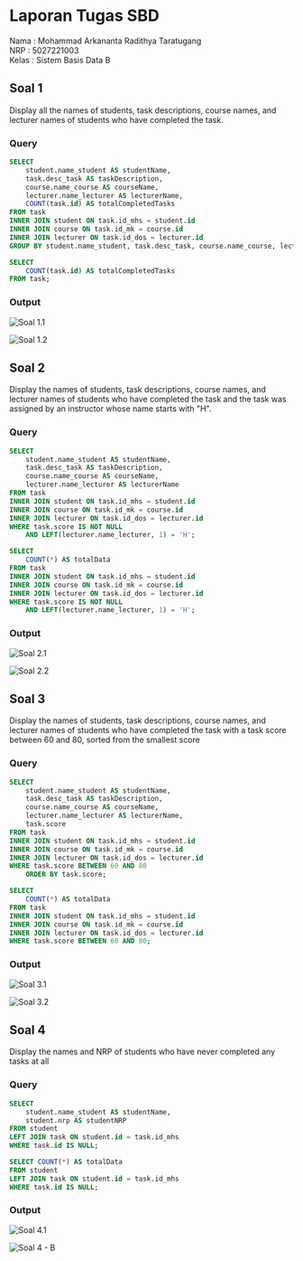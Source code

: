 # Laporan Tugas SBD

Nama : Mohammad Arkananta Radithya Taratugang <br>
NRP : 5027221003 <br>
Kelas : Sistem Basis Data B

## Soal 1

Display all the names of students, task descriptions, course names, and lecturer names of students who have completed the task.

### Query

```sql
SELECT
    student.name_student AS studentName,
    task.desc_task AS taskDescription,
    course.name_course AS courseName,
    lecturer.name_lecturer AS lecturerName,
    COUNT(task.id) AS totalCompletedTasks
FROM task
INNER JOIN student ON task.id_mhs = student.id
INNER JOIN course ON task.id_mk = course.id
INNER JOIN lecturer ON task.id_dos = lecturer.id
GROUP BY student.name_student, task.desc_task, course.name_course, lecturer.name_lecturer;
```

```sql
SELECT
    COUNT(task.id) AS totalCompletedTasks
FROM task;
```

### Output

![Soal 1.1](https://github.com/radithyaarka/sbd/assets/143694651/12edcb3d-9874-4aee-b1b7-7e551112d477)


![Soal 1.2](https://github.com/radithyaarka/sbd/assets/143694651/f4572b1c-3afb-44a3-8e85-d07708c884dd)

## Soal 2

Display the names of students, task descriptions, course names, and lecturer names of students who have completed the task and the task was assigned by an instructor whose name starts with "H".

### Query


```sql
SELECT
    student.name_student AS studentName,
    task.desc_task AS taskDescription,
    course.name_course AS courseName,
    lecturer.name_lecturer AS lecturerName
FROM task
INNER JOIN student ON task.id_mhs = student.id
INNER JOIN course ON task.id_mk = course.id
INNER JOIN lecturer ON task.id_dos = lecturer.id
WHERE task.score IS NOT NULL
    AND LEFT(lecturer.name_lecturer, 1) = 'H';
```


```sql
SELECT
    COUNT(*) AS totalData
FROM task
INNER JOIN student ON task.id_mhs = student.id
INNER JOIN course ON task.id_mk = course.id
INNER JOIN lecturer ON task.id_dos = lecturer.id
WHERE task.score IS NOT NULL
    AND LEFT(lecturer.name_lecturer, 1) = 'H';
```

### Output

![Soal 2.1](https://github.com/radithyaarka/sbd/assets/143694651/b41543a4-1fa8-4546-ba6d-e3af6160d4c7)


![Soal 2.2](https://github.com/radithyaarka/sbd/assets/143694651/7f8f6871-08e2-461f-bbfe-c107a48856f5)

## Soal 3

Display the names of students, task descriptions, course names, and lecturer names of students who have completed the task with a task score between 60 and 80, sorted from the smallest score

### Query

```sql
SELECT
    student.name_student AS studentName,
    task.desc_task AS taskDescription,
    course.name_course AS courseName,
    lecturer.name_lecturer AS lecturerName,
    task.score
FROM task
INNER JOIN student ON task.id_mhs = student.id
INNER JOIN course ON task.id_mk = course.id
INNER JOIN lecturer ON task.id_dos = lecturer.id
WHERE task.score BETWEEN 60 AND 80
    ORDER BY task.score;
```

```sql
SELECT
    COUNT(*) AS totalData
FROM task
INNER JOIN student ON task.id_mhs = student.id
INNER JOIN course ON task.id_mk = course.id
INNER JOIN lecturer ON task.id_dos = lecturer.id
WHERE task.score BETWEEN 60 AND 80;
```

### Output

![Soal 3.1](https://github.com/radithyaarka/sbd/assets/143694651/8f67299d-9650-4a37-a3b9-7750e9d1f2b6)

![Soal 3.2](https://github.com/radithyaarka/sbd/assets/143694651/bae34c18-f80c-43bc-93b6-15df02cf9ea8)

## Soal 4

Display the names and NRP of students who have never completed any tasks at all

### Query

```sql
SELECT
    student.name_student AS studentName,
    student.nrp AS studentNRP
FROM student
LEFT JOIN task ON student.id = task.id_mhs
WHERE task.id IS NULL;
```

```sql
SELECT COUNT(*) AS totalData
FROM student
LEFT JOIN task ON student.id = task.id_mhs
WHERE task.id IS NULL;
```

### Output

![Soal 4.1](https://github.com/radithyaarka/sbd/assets/143694651/c010ff45-4328-4e46-ba39-4e090a49352e)


![Soal 4 - B](https://github.com/radithyaarka/sbd/assets/143694651/a77cb412-3ab5-4f70-a614-241b1df8cc46)
